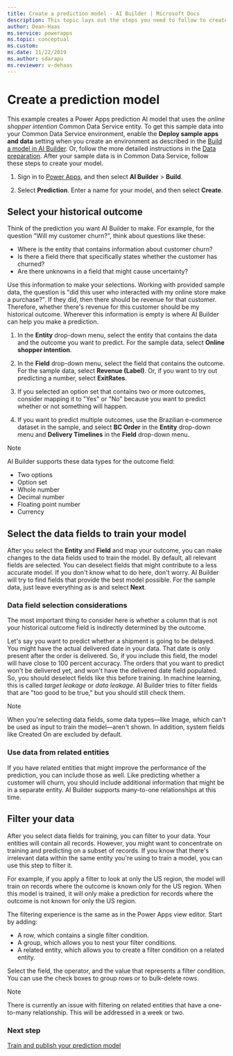 ```yaml
---
title: Create a prediction model - AI Builder | Microsoft Docs
description: This topic lays out the steps you need to follow to create a prediction model in AI Builder. 
author: Dean-Haas
ms.service: powerapps
ms.topic: conceptual
ms.custom: 
ms.date: 11/22/2019
ms.author: sdarapu
ms.reviewer: v-dehaas
---
```


# Create a prediction model

This example creates a Power Apps prediction AI model that uses the *online shopper intention* Common Data Service entity. To get this sample data into your Common Data Service environment, enable the **Deploy sample apps and data** setting when you create an environment as described in the [Build a model in AI Builder](build-model.md). Or, follow the more detailed instructions in the [Data preparation](prediction-data-prep.md). After your sample data is in Common Data Service, follow these steps to create your model.

1. Sign in to [Power Apps](https://make.powerapps.com), and then select **AI Builder** > **Build**.

1. Select **Prediction**. Enter a name for your model, and then select **Create**.

## Select your historical outcome

Think of the prediction you want AI Builder to make. For example, for the question "Will my customer churn?", think about questions like these:

- Where is the entity that contains information about customer churn?
- Is there a field there that specifically states whether the customer has churned?
- Are there unknowns in a field that might cause uncertainty?

Use this information to make your selections. Working with provided sample data, the question is "did this user who interacted with my online store make a purchase?". If they did, then there should be revenue for that customer. Therefore, whether there's revenue for this customer should be my historical outcome. Wherever this information is empty is where AI Builder can help you make a prediction.

1. In the **Entity** drop-down menu, select the entity that contains the data and the outcome you want to predict. For the sample data, select **Online shopper intention**.

1. In the **Field** drop-down menu, select the field that contains the outcome. For the sample data, select **Revenue (Label)**. Or, if you want to try out predicting a number, select **ExitRates**.

1. If you selected an option set that contains two or more outcomes, consider mapping it to "Yes" or "No" because you want to predict whether or not<!--Just FYI, the Style Guide says just to use "whether" instead of "whether or not," but in this case "whether or not" maps better to those two outcomes you're describing. --> something will happen.

1. If you want to predict multiple outcomes, use the Brazilian e-commerce dataset in the sample, and select **BC Order** in the **Entity** drop-down menu and **Delivery Timelines** in the **Field** drop-down menu. 

> [!NOTE]
> AI Builder supports these data types for the outcome field:
>
> - Two options
> - Option set
> - Whole number
> - Decimal number
> - Floating point number
> - Currency

## Select the data fields to train your model

After you select the **Entity** and **Field** and map your outcome, you can make changes to the data fields used to train the model. By default, all relevant fields are selected. You can deselect fields that might contribute to a less accurate model. If you don't know what to do here, don't worry. AI Builder will try to find fields that provide the best model possible. For the sample data, just leave everything as is and select **Next**.

### Data field selection considerations

The most important thing to consider here is whether a column that is not your historical outcome field is indirectly determined by the outcome.

Let's say you want to predict whether a shipment is going to be delayed. You might have the actual delivered date in your data. That date is only present after the order is delivered. So, if you include this field, the model will have close to 100&nbsp;percent accuracy. The orders that you want to predict won't be delivered yet, and won't have the delivered date field populated. So, you should deselect fields like this before training. In machine learning, this is called _target leakage_ or _data leakage_. AI Builder tries to filter fields that are "too good to be true," but you should still check them.

> [!NOTE]
> When you're selecting data fields, some data types&mdash;like Image, which can't be used as input to train the model&mdash;aren't shown. In addition, system fields like Created On are excluded by default.

### Use data from related entities

If you have related entities that might improve the performance of the prediction, you can include those as well. Like predicting whether a customer will churn, you should include additional information that might be in a separate entity. AI Builder supports many-to-one relationships at this time.

## Filter your data

After you select data fields for training, you can filter to your data. Your entities will contain all records. However, you might want to concentrate on training and predicting on a subset of records. If you know that there's irrelevant data within the same entity you're using to train a model, you can use this step to filter it.

For example, if you apply a filter to look at only the US region, the model will train on records where the outcome is known only for the US region. When this model is trained, it will only make a prediction for records where the outcome is not known for only the US region.

The filtering experience is the same as in the Power Apps view editor. Start by adding:

- A row, which contains a single filter condition.
- A group, which allows you to nest your filter conditions.
- A related entity, which allows you to create a filter condition on a related entity. 

Select the field, the operator, and the value that represents a filter condition. You can use the check boxes to group rows or to bulk-delete rows.

> [!NOTE]
> There is currently an issue with filtering on related entities that have a one-to-many relationship. This will be addressed in a week or two.<!--note from editor: Is this still true? Maybe you'd best make a note to come revisit this periodically. -->

### Next step

[Train and publish your prediction model](prediction-train-model.md)<br/>
